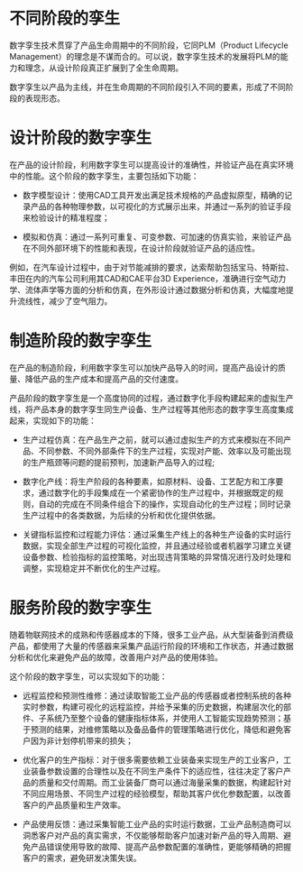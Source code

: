 # 不同阶段的孪生

数字孪生技术贯穿了产品生命周期中的不同阶段，它同PLM（Product Lifecycle Management）的理念是不谋而合的。可以说，数字孪生技术的发展将PLM的能力和理念，从设计阶段真正扩展到了全生命周期。

数字孪生以产品为主线，并在生命周期的不同阶段引入不同的要素，形成了不同阶段的表现形态。

# 设计阶段的数字孪生

在产品的设计阶段，利用数字孪生可以提高设计的准确性，并验证产品在真实环境中的性能。这个阶段的数字孪生，主要包括如下功能：

- 数字模型设计：使用CAD工具开发出满足技术规格的产品虚拟原型，精确的记录产品的各种物理参数，以可视化的方式展示出来，并通过一系列的验证手段来检验设计的精准程度；

- 模拟和仿真：通过一系列可重复、可变参数、可加速的仿真实验，来验证产品在不同外部环境下的性能和表现，在设计阶段就验证产品的适应性。

例如，在汽车设计过程中，由于对节能减排的要求，达索帮助包括宝马、特斯拉、丰田在内的汽车公司利用其CAD和CAE平台3D Experience，准确进行空气动力学、流体声学等方面的分析和仿真，在外形设计通过数据分析和仿真，大幅度地提升流线性，减少了空气阻力。

# 制造阶段的数字孪生

在产品的制造阶段，利用数字孪生可以加快产品导入的时间，提高产品设计的质量、降低产品的生产成本和提高产品的交付速度。

产品阶段的数字孪生是一个高度协同的过程，通过数字化手段构建起来的虚拟生产线，将产品本身的数字孪生同生产设备、生产过程等其他形态的数字孪生高度集成起来，实现如下的功能：

- 生产过程仿真：在产品生产之前，就可以通过虚拟生产的方式来模拟在不同产品、不同参数、不同外部条件下的生产过程，实现对产能、效率以及可能出现的生产瓶颈等问题的提前预判，加速新产品导入的过程;

- 数字化产线：将生产阶段的各种要素，如原材料、设备、工艺配方和工序要求，通过数字化的手段集成在一个紧密协作的生产过程中，并根据既定的规则，自动的完成在不同条件组合下的操作，实现自动化的生产过程；同时记录生产过程中的各类数据，为后续的分析和优化提供依据。

- 关键指标监控和过程能力评估：通过采集生产线上的各种生产设备的实时运行数据，实现全部生产过程的可视化监控，并且通过经验或者机器学习建立关键设备参数、检验指标的监控策略，对出现违背策略的异常情况进行及时处理和调整，实现稳定并不断优化的生产过程。

# 服务阶段的数字孪生

随着物联网技术的成熟和传感器成本的下降，很多工业产品，从大型装备到消费级产品，都使用了大量的传感器来采集产品运行阶段的环境和工作状态，并通过数据分析和优化来避免产品的故障，改善用户对产品的使用体验。

这个阶段的数字孪生，可以实现如下的功能：

- 远程监控和预测性维修：通过读取智能工业产品的传感器或者控制系统的各种实时参数，构建可视化的远程监控，并给予采集的历史数据，构建层次化的部件、子系统乃至整个设备的健康指标体系，并使用人工智能实现趋势预测；基于预测的结果，对维修策略以及备品备件的管理策略进行优化，降低和避免客户因为非计划停机带来的损失；

- 优化客户的生产指标：对于很多需要依赖工业装备来实现生产的工业客户，工业装备参数设置的合理性以及在不同生产条件下的适应性，往往决定了客户产品的质量和交付周期。而工业装备厂商可以通过海量采集的数据，构建起针对不同应用场景、不同生产过程的经验模型，帮助其客户优化参数配置，以改善客户的产品质量和生产效率。

- 产品使用反馈：通过采集智能工业产品的实时运行数据，工业产品制造商可以洞悉客户对产品的真实需求，不仅能够帮助客户加速对新产品的导入周期、避免产品错误使用导致的故障、提高产品参数配置的准确性，更能够精确的把握客户的需求，避免研发决策失误。